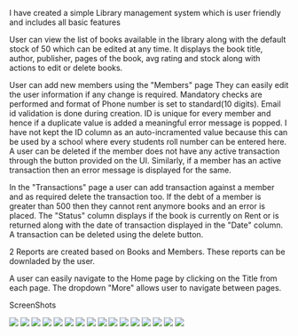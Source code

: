 I have created a simple Library management system which is user friendly and includes all basic features

User can view the list of books available in the library along with the default stock of 50 which can be edited at any time.
It displays the book title, author, publisher, pages of the book, avg rating and stock along with actions to edit or delete books. 

User can add new members using the "Members" page
They can easily edit the user information if any change is required. 
Mandatory checks are performed and format of Phone number is set to standard(10 digits).
Email id validation is done during creation. ID is unique for every member and hence if a duplicate value is added a meaningful error message is popped. 
I have not kept the ID column as an auto-incramented value because this can be used by a school where every students roll number can be entered here. 
A user can be deleted if the member does not have any active transaction through the button provided on the UI. Similarly, if a member has an active transaction then an error message is displayed for the same.

In the "Transactions" page a user can add transaction against a member and as required delete the transaction too.
If the debt of a member is greater than 500 then they cannot rent anymore books and an error is placed. 
The "Status" column displays if the book is currently on Rent or is returned along with the date of transaction displayed in the "Date" column. 
A transaction can be deleted using the delete button.

2 Reports are created based on Books and Members.
These reports can be downladed by the user. 

A user can easily navigate to the Home page by clicking on the Title from each page.
The dropdown "More" allows user to navigate between pages.

ScreenShots

<img src = "Images/Home.JPG">
<img src = "Images/Books.JPG">
<img src = "Images/Members.JPG">
<img src = "Images/AddNewMember.JPG">
<img src = "Images/deletemember.JPG">
<img src = "Images/NewTransaction.JPG">
<img src = "Images/SameIDTrans.JPG">
<img src = "Images/AddedTransactions.JPG">
<img src = "Images/Afterissuereturned.JPG">
<img src="Images/ChangeAfterISsueReturn.JPG">
<img src="Images/OnSameID.JPG">
<img src = "Images/UpdatedMembersAfterTansactions.JPG">
<img src = "Images/OnEdit.JPG">
<img src = "Images/BookReports.JPG">
<img src = "Images/memberreports.JPG">
<img src = "Images/DownloadReports.JPG">
